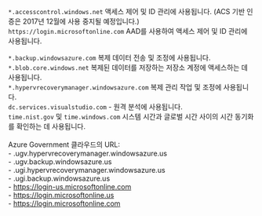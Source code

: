 ``*.accesscontrol.windows.net`` 액세스 제어 및 ID 관리에 사용됩니다. (ACS 기반 인증은 2017년 12월에 사용 중지될 예정입니다.) <br/>
``https://login.microsoftonline.com`` AAD를 사용하여 액세스 제어 및 ID 관리에 사용됩니다.

``*.backup.windowsazure.com`` 복제 데이터 전송 및 조정에 사용됩니다. <br/> ``*.blob.core.windows.net`` 복제된 데이터를 저장하는 저장소 계정에 액세스하는 데 사용됩니다.<br/> ``*.hypervrecoverymanager.windowsazure.com`` 복제 관리 작업 및 조정에 사용됩니다.<br/>
``dc.services.visualstudio.com`` - 원격 분석에 사용됩니다. <br>
``time.nist.gov`` 및 ``time.windows.com`` 시스템 시간과 글로벌 시간 사이의 시간 동기화를 확인하는 데 사용됩니다.
<br/><br/>
Azure Government 클라우드의 URL:<br/>- .ugv.hypervrecoverymanager.windowsazure.us<br/>- .ugv.backup.windowsazure.us<br/>- .ugi.hypervrecoverymanager.windowsazure.us<br/>- .ugi.backup.windowsazure.us<br/>- https://login-us.microsoftonline.com<br/>- https://login.microsoftonline.us<br/>- https://login.microsoftonline.com<br/>

